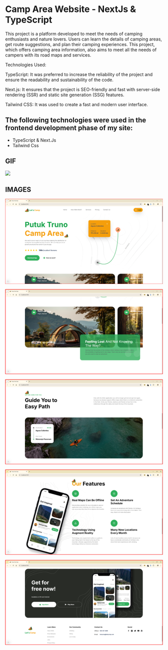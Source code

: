 <h1>Camp Area Website - NextJs & TypeScript</h1>

This project is a platform developed to meet the needs of camping enthusiasts and nature lovers. Users can learn the details of camping areas, get route suggestions, and plan their camping experiences. This project, which offers camping area information, also aims to meet all the needs of campers with its road maps and services.

Technologies Used:

TypeScript: It was preferred to increase the reliability of the project and ensure the readability and sustainability of the code.

Next.js: It ensures that the project is SEO-friendly and fast with server-side rendering (SSR) and static site generation (SSG) features.

Tailwind CSS: It was used to create a fast and modern user interface.

<h2> The following technologies were used in the frontend development phase of my site: </h2>

- TypeScript & Next.Js
- Tailwind Css

<h2>GIF</h2>

![](/public/camp-gif.gif)

<h2>IMAGES</h2>

![](/public/home.png)

![](/public/2.png)

![](/public/3.png)

![](/public/4.png)

![](/public/5.png)
